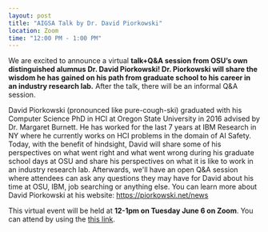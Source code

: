 ```yaml
---
layout: post
title: "AIGSA Talk by Dr. David Piorkowski"
location: Zoom
time: "12:00 PM - 1:00 PM"
---
```


We are excited to announce a virtual **talk+Q&A session from OSU’s own distinguished alumnus Dr. David Piorkowski! Dr. Piorkowski will share the wisdom he has gained on his path from graduate school to his career in an industry research lab.** After the talk, there will be an informal Q&A session.

David Piorkowski (pronounced like pure-cough-ski) graduated with his Computer Science PhD in HCI at Oregon State University in 2016 advised by Dr. Margaret Burnett. He has worked for the last 7 years at IBM Research in NY where he currently works on HCI problems in the domain of AI Safety. Today, with the benefit of hindsight, David will share some of his perspectives on what went right and what went wrong during his graduate school days at OSU and share his perspectives on what it is like to work in an industry research lab. Afterwards, we'll have an open Q&A session where attendees can ask any questions they may have for David about his time at OSU, IBM, job searching or anything else. You can learn more about David Piorkowski at his website: https://piorkowski.net/news

This virtual event will be held at **12-1pm on Tuesday June 6 on Zoom**. You can attend by using the [this link](https://oregonstate.zoom.us/j/92252243315?pwd=VVdueHl1QmgxbVpjalVCWElqVmRYUT09).

